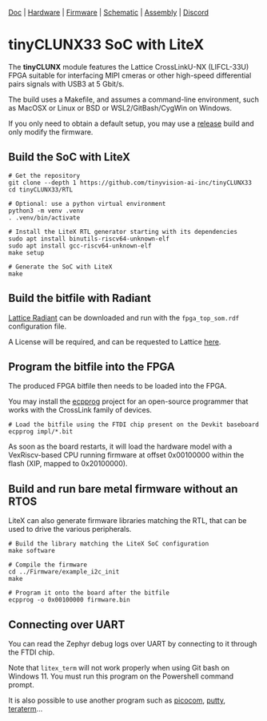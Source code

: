 [Doc](https://tinyclunx33.tinyvision.ai/) |
[Hardware](https://github.com/tinyvision-ai-inc/tinyCLUNX33/tree/main/Schematics) |
[Firmware](https://docs.zephyrproject.org/latest/boards/riscv/tinyclunx33/doc/index.html) |
[Schematic](tinyCLUNX33_v2.0_Schematic.pdf) |
[Assembly](tinyCLUNX33_v2.0_Assembly.pdf) |
[Discord](https://discord.gg/yjVc6P3sCt)

# tinyCLUNX33 SoC with LiteX

The **tinyCLUNX** module features the Lattice CrossLinkU-NX (LIFCL-33U) FPGA
suitable for interfacing MIPI cmeras or other high-speed differential pairs
signals with USB3 at 5 Gbit/s.

The build uses a Makefile, and assumes a command-line environment, such
as MacOSX or Linux or BSD or WSL2/GitBash/CygWin on Windows.

If you only need to obtain a default setup, you may use a
[release](https://github.com/tinyvision-ai-inc/tinyCLUNX33/releases)
build and only modify the firmware.

## Build the SoC with LiteX

```shell
# Get the repository
git clone --depth 1 https://github.com/tinyvision-ai-inc/tinyCLUNX33
cd tinyCLUNX33/RTL

# Optional: use a python virtual environment
python3 -m venv .venv
. .venv/bin/activate

# Install the LiteX RTL generator starting with its dependencies
sudo apt install binutils-riscv64-unknown-elf
sudo apt install gcc-riscv64-unknown-elf
make setup

# Generate the SoC with LiteX
make
```

## Build the bitfile with Radiant

[Lattice Radiant](https://www.latticesemi.com/LatticeRadiant) can be downloaded
and run with the `fpga_top_som.rdf` configuration file.

A License will be required, and can be requested to Lattice
[here](https://www.latticesemi.com/Support/Licensing#requestRadiant).

## Program the bitfile into the FPGA

The produced FPGA bitfile then needs to be loaded into the FPGA.

You may install the [ecpprog](https://github.com/gregdavill/ecpprog) project
for an open-source programmer that works with the CrossLink family of devices.

```
# Load the bitfile using the FTDI chip present on the Devkit baseboard
ecpprog impl/*.bit
```

As soon as the board restarts, it will load the hardware model with a
VexRiscv-based CPU running firmware at offset 0x00100000 within the flash
(XIP, mapped to 0x20100000).

## Build and run bare metal firmware without an RTOS

LiteX can also generate firmware libraries matching the RTL, that can be used
to drive the various peripherals.

```
# Build the library matching the LiteX SoC configuration
make software

# Compile the firmware
cd ../Firmware/example_i2c_init
make

# Program it onto the board after the bitfile
ecpprog -o 0x00100000 firmware.bin
```

## Connecting over UART

You can read the Zephyr debug logs over UART by connecting to it through the
FTDI chip.

Note that `litex_term` will not work properly when using Git bash on Windows 11.
You must run this program on the Powershell command prompt.

It is also possible to use another program such as
[picocom](https://github.com/npat-efault/picocom),
[putty](https://www.chiark.greenend.org.uk/~sgtatham/putty/latest.html),
[teraterm](http://www.teraterm.org/)...
